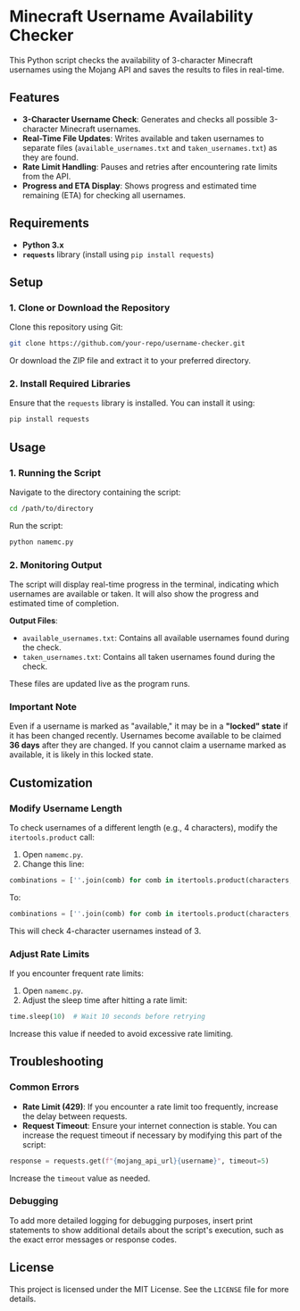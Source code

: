 # Minecraft Username Availability Checker

This Python script checks the availability of 3-character Minecraft usernames using the Mojang API and saves the results to files in real-time.

## Features

- **3-Character Username Check**: Generates and checks all possible 3-character Minecraft usernames.
- **Real-Time File Updates**: Writes available and taken usernames to separate files (`available_usernames.txt` and `taken_usernames.txt`) as they are found.
- **Rate Limit Handling**: Pauses and retries after encountering rate limits from the API.
- **Progress and ETA Display**: Shows progress and estimated time remaining (ETA) for checking all usernames.

## Requirements

- **Python 3.x**
- **`requests`** library (install using `pip install requests`)

## Setup

### 1. Clone or Download the Repository

Clone this repository using Git:

```bash
git clone https://github.com/your-repo/username-checker.git
```

Or download the ZIP file and extract it to your preferred directory.

### 2. Install Required Libraries

Ensure that the `requests` library is installed. You can install it using:

```bash
pip install requests
```

## Usage

### 1. Running the Script

Navigate to the directory containing the script:

```bash
cd /path/to/directory
```

Run the script:

```bash
python namemc.py
```

### 2. Monitoring Output

The script will display real-time progress in the terminal, indicating which usernames are available or taken. It will also show the progress and estimated time of completion.

**Output Files**:
- `available_usernames.txt`: Contains all available usernames found during the check.
- `taken_usernames.txt`: Contains all taken usernames found during the check.

These files are updated live as the program runs.

### Important Note

Even if a username is marked as "available," it may be in a **"locked" state** if it has been changed recently. Usernames become available to be claimed **36 days** after they are changed. If you cannot claim a username marked as available, it is likely in this locked state.

## Customization

### Modify Username Length

To check usernames of a different length (e.g., 4 characters), modify the `itertools.product` call:

1. Open `namemc.py`.
2. Change this line:

```python
combinations = [''.join(comb) for comb in itertools.product(characters, repeat=3)]
```

To:

```python
combinations = [''.join(comb) for comb in itertools.product(characters, repeat=4)]
```

This will check 4-character usernames instead of 3.

### Adjust Rate Limits

If you encounter frequent rate limits:

1. Open `namemc.py`.
2. Adjust the sleep time after hitting a rate limit:

```python
time.sleep(10)  # Wait 10 seconds before retrying
```

Increase this value if needed to avoid excessive rate limiting.

## Troubleshooting

### Common Errors

- **Rate Limit (429)**: If you encounter a rate limit too frequently, increase the delay between requests.
- **Request Timeout**: Ensure your internet connection is stable. You can increase the request timeout if necessary by modifying this part of the script:

```python
response = requests.get(f"{mojang_api_url}{username}", timeout=5)
```

Increase the `timeout` value as needed.

### Debugging

To add more detailed logging for debugging purposes, insert print statements to show additional details about the script's execution, such as the exact error messages or response codes.

## License

This project is licensed under the MIT License. See the `LICENSE` file for more details.
